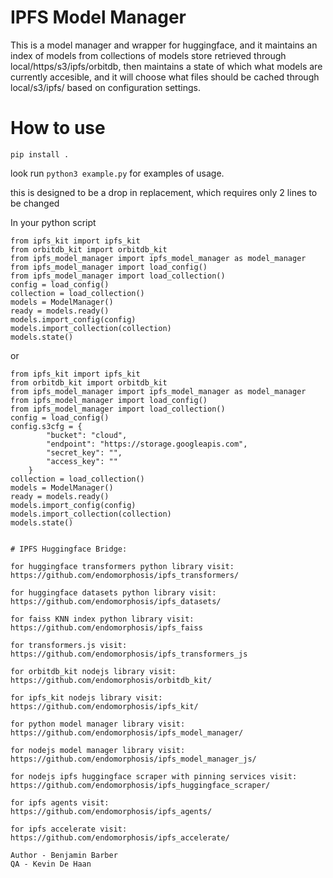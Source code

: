 
# IPFS Model Manager

This is a model manager and wrapper for huggingface, and it maintains an index of models from collections of models store retrieved through local/https/s3/ipfs/orbitdb, then maintains a state of which what models are currently accesible, and it will choose what files should be cached through local/s3/ipfs/ based on configuration settings. 

# How to use
~~~shell
pip install .
~~~

look run ``python3 example.py`` for examples of usage.

this is designed to be a drop in replacement, which requires only 2 lines to be changed

In your python script
~~~shell
from ipfs_kit import ipfs_kit
from orbitdb_kit import orbitdb_kit 
from ipfs_model_manager import ipfs_model_manager as model_manager
from ipfs_model_manager import load_config()
from ipfs_model_manager import load_collection()
config = load_config()
collection = load_collection()
models = ModelManager()
ready = models.ready()
models.import_config(config)
models.import_collection(collection)
models.state()
~~~

or 

~~~shell
from ipfs_kit import ipfs_kit
from orbitdb_kit import orbitdb_kit 
from ipfs_model_manager import ipfs_model_manager as model_manager
from ipfs_model_manager import load_config()
from ipfs_model_manager import load_collection()
config = load_config()
config.s3cfg = {
        "bucket": "cloud",
        "endpoint": "https://storage.googleapis.com",
        "secret_key": "",
        "access_key": ""
    }
collection = load_collection()
models = ModelManager()
ready = models.ready()
models.import_config(config)
models.import_collection(collection)
models.state()
~~~

~~~

# IPFS Huggingface Bridge:

for huggingface transformers python library visit:
https://github.com/endomorphosis/ipfs_transformers/

for huggingface datasets python library visit:
https://github.com/endomorphosis/ipfs_datasets/

for faiss KNN index python library visit:
https://github.com/endomorphosis/ipfs_faiss

for transformers.js visit:                          
https://github.com/endomorphosis/ipfs_transformers_js

for orbitdb_kit nodejs library visit:
https://github.com/endomorphosis/orbitdb_kit/

for ipfs_kit nodejs library visit:
https://github.com/endomorphosis/ipfs_kit/

for python model manager library visit: 
https://github.com/endomorphosis/ipfs_model_manager/

for nodejs model manager library visit: 
https://github.com/endomorphosis/ipfs_model_manager_js/

for nodejs ipfs huggingface scraper with pinning services visit:
https://github.com/endomorphosis/ipfs_huggingface_scraper/

for ipfs agents visit:
https://github.com/endomorphosis/ipfs_agents/

for ipfs accelerate visit:
https://github.com/endomorphosis/ipfs_accelerate/

Author - Benjamin Barber
QA - Kevin De Haan
